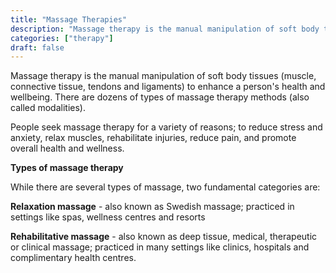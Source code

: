```yaml
---
title: "Massage Therapies"
description: "Massage therapy is the manual manipulation of soft body tissues (muscle, connective tissue, tendons and ligaments) to enhance a person's health and wellbeing."
categories: ["therapy"]
draft: false
---
```


Massage therapy is the manual manipulation of soft body tissues (muscle, connective tissue, tendons and ligaments) to enhance a person's health and wellbeing. There are dozens of types of massage therapy methods (also called modalities).

People seek massage therapy for a variety of reasons; to reduce stress and anxiety, relax muscles, rehabilitate injuries, reduce pain, and promote overall health and wellness.

**Types of massage therapy**

While there are several types of massage, two fundamental categories are:

**Relaxation massage** - also known as Swedish massage; practiced in settings like spas, wellness centres and resorts

**Rehabilitative massage** - also known as deep tissue, medical, therapeutic or clinical massage; practiced in many settings like clinics, hospitals and complimentary health centres.